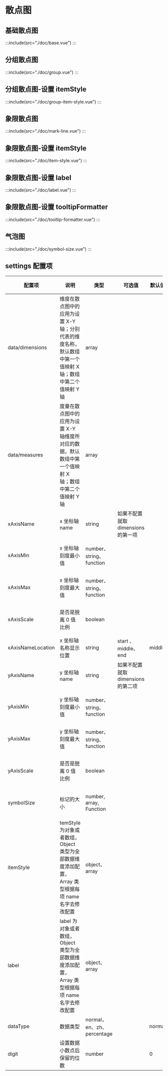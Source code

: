 # 散点图

## 基础散点图

:::include(src="./doc/base.vue")
:::

## 分组散点图

:::include(src="./doc/group.vue")
:::

## 分组散点图-设置 itemStyle

:::include(src="./doc/group-item-style.vue")
:::

## 象限散点图

:::include(src="./doc/mark-line.vue")
:::

## 象限散点图-设置 itemStyle

:::include(src="./doc/item-style.vue")
:::

## 象限散点图-设置 label

:::include(src="./doc/label.vue")
:::

## 象限散点图-设置 tooltipFormatter

:::include(src="./doc/tooltip-formatter.vue")
:::

## 气泡图

:::include(src="./doc/symbol-size.vue")
:::

## settings 配置项

| 配置项            | 说明                                                                                                        | 类型                       | 可选值                             | 默认值 | 用法                                                                            | 其他 |
| ----------------- | ----------------------------------------------------------------------------------------------------------- | -------------------------- | ---------------------------------- | ------ | ------------------------------------------------------------------------------- | ---- |
| data/dimensions   | 维度在散点图中的应用为设置 X-Y 轴；分别代表的维度名称，默认数组中第一个值映射 X 轴；数组中第二个值映射 Y 轴 | array                      |                                    |        | ['身高', '体重']                                                                | -    |
| data/measures     | 度量在散点图中的应用为设置 X-Y 轴维度所对应的数据，默认数组中第一个值映射 X 轴；数组中第二个值映射 Y 轴     | array                      |                                    |        |                                                                                 | 必填 |
| xAxisName         | x 坐标轴 name                                                                                               | string                     | 如果不配置就取 dimensions 的第一项 |        |                                                                                 |      |
| xAxisMin          | x 坐标轴刻度最小值                                                                                          | number、string、function   |                                    |        | 参见[文档](https://echarts.apache.org/zh/option.html#xAxis.min)                 |      |
| xAxisMax          | x 坐标轴刻度最大值                                                                                          | number、string、function   |                                    |        | 参见[文档](https://echarts.apache.org/zh/option.html#xAxis.max)                 |      |
| xAxisScale        | 是否是脱离 0 值比例                                                                                         | boolean                    |                                    |        | 参见[文档](https://echarts.apache.org/zh/option.html#xAxis.scale)               |      |
| xAxisNameLocation | x 坐标轴名称显示位置                                                                                        | string                     | start 、middle、end                | middle |                                                                                 |      | 参见[文档](https://echarts.apache.org/zh/option.html#xAxis.nameLocation) |  |
| yAxisName         | y 坐标轴 name                                                                                               | string                     | 如果不配置就取 dimensions 的第二项 |        |                                                                                 |      |
| yAxisMin          | y 坐标轴刻度最小值                                                                                          | number、string、function   |                                    |        | 参见[文档](https://echarts.apache.org/zh/option.html#yAxis.min)                 |      |
| yAxisMax          | y 坐标轴刻度最大值                                                                                          | number、string、function   |                                    |        | 参见[文档](https://echarts.apache.org/zh/option.html#yAxis.max)                 |      |
| yAxisScale        | 是否是脱离 0 值比例                                                                                         | boolean                    |                                    |        | 参见[文档](https://echarts.apache.org/zh/option.html#yAxis.scale)               |      |
| symbolSize        | 标记的大小                                                                                                  | number, array, Function    |                                    |        | 参见[文档](https://echarts.apache.org/zh/option.html#series-scatter.symbolSize) |      |
| itemStyle         | temStyle 为对象或者数组，Object 类型为全部数据维度添加配置，Array 类型根据每项 name 名字去修改配置          | object、array              |                                    |        | 参见[文档](https://echarts.apache.org/zh/option.html#series-scatter.itemStyle)  |      |
| label             | label 为对象或者数组，Object 类型为全部数据维度添加配置，Array 类型根据每项 name 名字去修改配置             | object、array              |                                    |        | 参见[文档](https://echarts.apache.org/zh/option.html#series-scatter.label)      |      |
| dataType          | 数据类型                                                                                                    | normal，en、zh、percentage |                                    | normal |                                                                                 |      |
| digit             | 设置数据小数点后保留的位数                                                                                  | number                     |                                    | 0      |                                                                                 |      |
